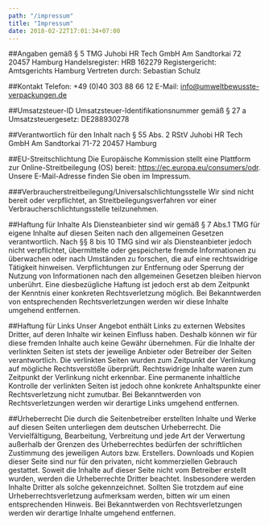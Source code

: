```yaml
---
path: "/impressum"
title: "Impressum"
date: 2018-02-22T17:01:34+07:00
---
```


##Angaben gemäß § 5 TMG
Juhobi HR Tech GmbH
Am Sandtorkai 72
20457 Hamburg
Handelsregister: HRB 162279
Registergericht: Amtsgerichts Hamburg
Vertreten durch: Sebastian Schulz

##Kontakt
Telefon: +49 (0)40 303 88 66 12
E-Mail: info@umweltbewusste-verpackungen.de

##Umsatzsteuer-ID
Umsatzsteuer-Identifikationsnummer gemäß § 27 a Umsatzsteuergesetz:
DE288930278

##Verantwortlich für den Inhalt nach § 55 Abs. 2 RStV
Juhobi HR Tech GmbH
Am Sandtorkai 71-72
20457 Hamburg

##EU-Streitschlichtung
Die Europäische Kommission stellt eine Plattform zur Online-Streitbeilegung (OS) bereit: https://ec.europa.eu/consumers/odr. Unsere E-Mail-Adresse finden Sie oben im Impressum.

###Verbraucherstreitbeilegung/Universalschlichtungsstelle
Wir sind nicht bereit oder verpflichtet, an Streitbeilegungsverfahren vor einer Verbraucherschlichtungsstelle teilzunehmen.

##Haftung für Inhalte
Als Diensteanbieter sind wir gemäß § 7 Abs.1 TMG für eigene Inhalte auf diesen Seiten nach den allgemeinen Gesetzen verantwortlich. Nach §§ 8 bis 10 TMG sind wir als Diensteanbieter jedoch nicht verpflichtet, übermittelte oder gespeicherte fremde Informationen zu überwachen oder nach Umständen zu forschen, die auf eine rechtswidrige Tätigkeit hinweisen. Verpflichtungen zur Entfernung oder Sperrung der Nutzung von Informationen nach den allgemeinen Gesetzen bleiben hiervon unberührt. Eine diesbezügliche Haftung ist jedoch erst ab dem Zeitpunkt der Kenntnis einer konkreten Rechtsverletzung möglich. Bei Bekanntwerden von entsprechenden Rechtsverletzungen werden wir diese Inhalte umgehend entfernen.

##Haftung für Links
Unser Angebot enthält Links zu externen Websites Dritter, auf deren Inhalte wir keinen Einfluss haben. Deshalb können wir für diese fremden Inhalte auch keine Gewähr übernehmen. Für die Inhalte der verlinkten Seiten ist stets der jeweilige Anbieter oder Betreiber der Seiten verantwortlich. Die verlinkten Seiten wurden zum Zeitpunkt der Verlinkung auf mögliche Rechtsverstöße überprüft. Rechtswidrige Inhalte waren zum Zeitpunkt der Verlinkung nicht erkennbar. Eine permanente inhaltliche Kontrolle der verlinkten Seiten ist jedoch ohne konkrete Anhaltspunkte einer Rechtsverletzung nicht zumutbar. Bei Bekanntwerden von Rechtsverletzungen werden wir derartige Links umgehend entfernen.

##Urheberrecht
Die durch die Seitenbetreiber erstellten Inhalte und Werke auf diesen Seiten unterliegen dem deutschen Urheberrecht. Die Vervielfältigung, Bearbeitung, Verbreitung und jede Art der Verwertung außerhalb der Grenzen des Urheberrechtes bedürfen der schriftlichen Zustimmung des jeweiligen Autors bzw. Erstellers. Downloads und Kopien dieser Seite sind nur für den privaten, nicht kommerziellen Gebrauch gestattet. Soweit die Inhalte auf dieser Seite nicht vom Betreiber erstellt wurden, werden die Urheberrechte Dritter beachtet. Insbesondere werden Inhalte Dritter als solche gekennzeichnet. Sollten Sie trotzdem auf eine Urheberrechtsverletzung aufmerksam werden, bitten wir um einen entsprechenden Hinweis. Bei Bekanntwerden von Rechtsverletzungen werden wir derartige Inhalte umgehend entfernen.
